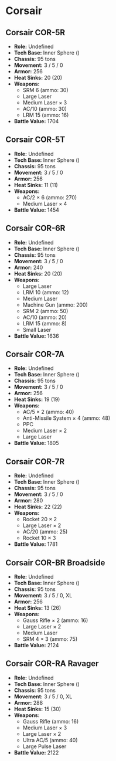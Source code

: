 # Corsair
## Corsair COR-5R
- **Role:** Undefined
- **Tech Base:** Inner Sphere ()
- **Chassis:** 95 tons
- **Movement:** 3 / 5 / 0
- **Armor:** 256
- **Heat Sinks:** 20 (20)
- **Weapons:**
  - SRM 6 (ammo: 30)
  - Large Laser
  - Medium Laser × 3
  - AC/10 (ammo: 30)
  - LRM 15 (ammo: 16)
- **Battle Value:** 1704

## Corsair COR-5T
- **Role:** Undefined
- **Tech Base:** Inner Sphere ()
- **Chassis:** 95 tons
- **Movement:** 3 / 5 / 0
- **Armor:** 256
- **Heat Sinks:** 11 (11)
- **Weapons:**
  - AC/2 × 6 (ammo: 270)
  - Medium Laser × 4
- **Battle Value:** 1454

## Corsair COR-6R
- **Role:** Undefined
- **Tech Base:** Inner Sphere ()
- **Chassis:** 95 tons
- **Movement:** 3 / 5 / 0
- **Armor:** 240
- **Heat Sinks:** 20 (20)
- **Weapons:**
  - Large Laser
  - LRM 10 (ammo: 12)
  - Medium Laser
  - Machine Gun (ammo: 200)
  - SRM 2 (ammo: 50)
  - AC/10 (ammo: 20)
  - LRM 15 (ammo: 8)
  - Small Laser
- **Battle Value:** 1636

## Corsair COR-7A
- **Role:** Undefined
- **Tech Base:** Inner Sphere ()
- **Chassis:** 95 tons
- **Movement:** 3 / 5 / 0
- **Armor:** 256
- **Heat Sinks:** 19 (19)
- **Weapons:**
  - AC/5 × 2 (ammo: 40)
  - Anti-Missile System × 4 (ammo: 48)
  - PPC
  - Medium Laser × 2
  - Large Laser
- **Battle Value:** 1805

## Corsair COR-7R
- **Role:** Undefined
- **Tech Base:** Inner Sphere ()
- **Chassis:** 95 tons
- **Movement:** 3 / 5 / 0
- **Armor:** 280
- **Heat Sinks:** 22 (22)
- **Weapons:**
  - Rocket 20 × 2
  - Large Laser × 2
  - AC/20 (ammo: 25)
  - Rocket 10 × 3
- **Battle Value:** 1781

## Corsair COR-BR Broadside
- **Role:** Undefined
- **Tech Base:** Inner Sphere ()
- **Chassis:** 95 tons
- **Movement:** 3 / 5 / 0, XL
- **Armor:** 256
- **Heat Sinks:** 13 (26)
- **Weapons:**
  - Gauss Rifle × 2 (ammo: 16)
  - Large Laser × 2
  - Medium Laser
  - SRM 4 × 3 (ammo: 75)
- **Battle Value:** 2124

## Corsair COR-RA Ravager
- **Role:** Undefined
- **Tech Base:** Inner Sphere ()
- **Chassis:** 95 tons
- **Movement:** 3 / 5 / 0, XL
- **Armor:** 288
- **Heat Sinks:** 15 (30)
- **Weapons:**
  - Gauss Rifle (ammo: 16)
  - Medium Laser × 3
  - Large Laser × 2
  - Ultra AC/5 (ammo: 40)
  - Large Pulse Laser
- **Battle Value:** 2122


